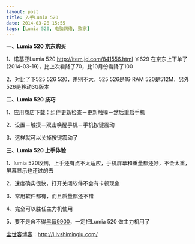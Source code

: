 ```yaml
---
layout: post
title: 入手Lumia 520
date: 2014-03-28 15:55
tags: [Lumia 520, 电脑网络, 败家]
---
```

<strong>一、Lumia 520 京东购买</strong>

1、诺基亚Lumia 520 <a href="http://item.jd.com/841556.html" target="_blank">http://item.jd.com/841556.html</a> ￥629 在京东上下单了(2014-03-19)，比上次看降了70，比10月份看降了100

2、对比了下525 526 520，差别不大，525 526是1G RAM 520是512M，另外526是移动3G版本

<strong>二、Lumia 520 技巧</strong>

1、应用商店下载：组件更新检查－更新触摸－然后重启手机

2、设置－触摸－双击唤醒手机－手机按键震动

3、这样就可以关掉按键震动了

<strong>三、Lumia 520 上手体验</strong>

1、lumia 520收到，上手还有点不太适应，手机屏幕和重量都还好，不会太重，屏幕显示也还过的去

2、速度确实很快，打开关闭软件不会有卡顿现象

3、常用软件都有，而且质量都还不错

4、完全可以胜任主力机使用

5、要不是舍不得<a href="http://i.lvshiminglu.com/tag/%e9%bb%91%e8%8e%939900" target="_blank">黑莓9900</a>，一定把Lumia 520 做主力机用了

<a href="http://i.lvshiminglu.com/">尘世客博客</a>：<a href="http://i.lvshiminglu.com/">http://i.lvshiminglu.com/</a>

